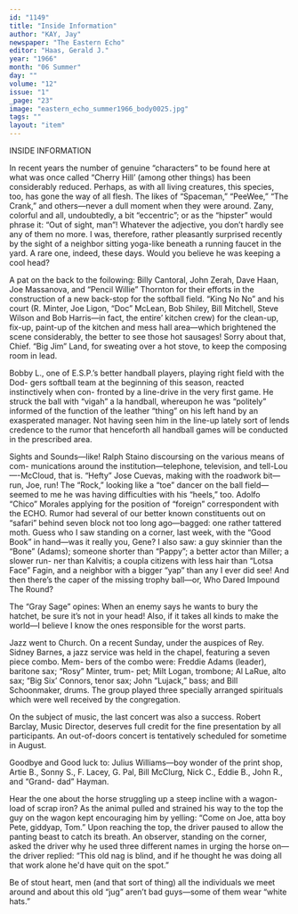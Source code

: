 ```yaml
---
id: "1149"
title: "Inside Information"
author: "KAY, Jay"
newspaper: "The Eastern Echo"
editor: "Haas, Gerald J."
year: "1966"
month: "06 Summer"
day: ""
volume: "12"
issue: "1"
_page: "23"
image: "eastern_echo_summer1966_body0025.jpg"
tags: ""
layout: "item"
---
```

INSIDE
INFORMATION

In recent years the number of genuine “characters” to be found here at what
was once called “Cherry Hill’ (among other things) has been considerably reduced.
Perhaps, as with all living creatures, this species, too, has gone the way of all flesh.
The likes of “Spaceman,” “PeeWee,” “The Crank,” and others—never a dull moment
when they were around. Zany, colorful and all, undoubtedly, a bit “eccentric”; or
as the “hipster” would phrase it: “Out of sight, man”! Whatever the adjective, you
don’t hardly see any of them no more. I was, therefore, rather pleasantly surprised
recently by the sight of a neighbor sitting yoga-like beneath a running faucet in the
yard. A rare one, indeed, these days. Would you believe he was keeping a cool head?

A pat on the back to the foilowing: Billy Cantoral, John Zerah, Dave Haan,
Joe Massanova, and “Pencil Willie” Thornton for their efforts in the construction of
a new back-stop for the softball field. “King No No” and his court (R. Minter, Joe
Ligon, “Doc” McLean, Bob Shiley, Bill Mitchell, Steve Wilson and Bob Harris—in
fact, the entire’ kitchen crew) for the clean-up, fix-up, paint-up of the kitchen and
mess hall area—which brightened the scene considerably, the better to see those
hot sausages! Sorry about that, Chief. “Big Jim” Land, for sweating over a hot stove,
to keep the composing room in lead.

Bobby L., one of E.S.P.’s better handball players, playing right field with the Dod-
gers softball team at the beginning of this season, reacted instinctively when con-
fronted by a line-drive in the very first game. He struck the ball with “vigah” a la
handball, whereupon he was “politely” informed of the function of the leather “thing”
on his left hand by an exasperated manager. Not having seen him in the line-up
lately sort of lends credence to the rumor that henceforth all handball games will be
conducted in the prescribed area.

Sights and Sounds—like! Ralph Staino discoursing on the various means of com-
munications around the institution—telephone, television, and tell-Lou—-McCloud,
that is. “Hefty” Jose Cuevas, making with the roadwork bit—run, Joe, run! The
“Rock,” looking like a “toe” dancer on the ball field—seemed to me he was having
difficulties with his “heels,” too. Adolfo “Chico” Morales applying for the position
of “foreign” correspondent with the ECHO. Rumor had several of our better known
constituents out on “safari” behind seven block not too long ago—bagged: one rather
tattered moth. Guess who I saw standing on a corner, last week, with the “Good
Book” in hand—was it really you, Gene? I also saw: a guy skinnier than the “Bone”
(Adams); someone shorter than “Pappy”; a better actor than Miller; a slower run-
ner than Kalvitis; a coupla citizens with less hair than “Lotsa Face” Fagin, and a
neighbor with a bigger “yap” than any I ever did see! And then there’s the caper of
the missing trophy ball—or, Who Dared Impound The Round?

The “Gray Sage” opines: When an enemy says he wants to bury the hatchet,
be sure it’s not in your head! Also, if it takes all kinds to make the world—I believe
I know the ones responsible for the worst parts.

Jazz went to Church. On a recent Sunday, under the auspices of Rey. Sidney
Barnes, a jazz service was held in the chapel, featuring a seven piece combo. Mem-
bers of the combo were: Freddie Adams (leader), baritone sax; “Rosy” Minter, trum-
pet; Milt Logan, trombone; Al LaRue, alto sax; “Big Six’ Connors, tenor sax; John
“Lujack,” bass; and Bill Schoonmaker, drums. The group played three specially
arranged spirituals which were well received by the congregation.

On the subject of music, the last concert was also a success. Robert Barclay,
Music Director, deserves full credit for the fine presentation by all participants. An
out-of-doors concert is tentatively scheduled for sometime in August.

Goodbye and Good luck to: Julius Williams—boy wonder of the print shop, Artie
B., Sonny S., F. Lacey, G. Pal, Bill McClurg, Nick C., Eddie B., John R., and “Grand-
dad” Hayman.

Hear the one about the horse struggling up a steep incline with a wagon-
load of scrap iron? As the animal pulled and strained his way to the top the
guy on the wagon kept encouraging him by yelling: “Come on Joe, atta boy Pete,
giddyap, Tom.” Upon reaching the top, the driver paused to allow the panting
beast to catch its breath. An observer, standing on the corner, asked the driver
why he used three different names in urging the horse on—the driver replied:
“This old nag is blind, and if he thought he was doing all that work alone he'd
have quit on the spot.”

Be of stout heart, men (and that sort of thing) all the individuals we meet
around and about this old “jug” aren’t bad guys—some of them wear “white
hats.”
